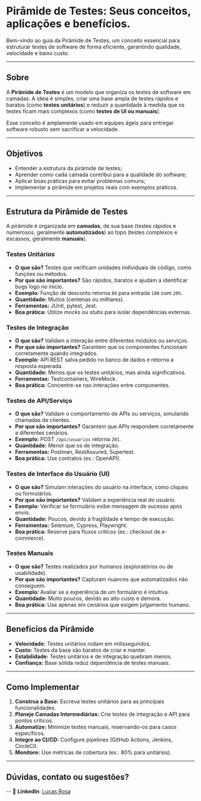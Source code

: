 #  Pirâmide de Testes: Seus conceitos, aplicações e benefícios.

Bem-vindo ao guia da Pirâmide de Testes, um conceito essencial para estruturar testes de software de forma eficiente, garantindo qualidade, velocidade e baixo custo.

---

## Sobre

A **Pirâmide de Testes** é um modelo que organiza os testes de software em camadas.
A ideia é simples, criar uma base ampla de testes rápidos e baratos (como **testes unitários**) e reduzir a quantidade à medida que os testes ficam mais complexos (como **testes de UI ou manuais**).

Esse conceito é amplamente usado em equipes ágeis para entregar software robusto sem sacrificar a velocidade.

---

## Objetivos

- Entender a estrutura da pirâmide de testes;
- Aprender como cada camada contribui para a qualidade do software;
- Aplicar boas práticas para evitar problemas comuns;
- Implementar a pirâmide em projetos reais com exemplos práticos.

---

## Estrutura da Pirâmide de Testes

A pirâmide é organizada em **camadas**, de sua base (testes rápidos e numerosos, geralmente **automatizados**) ao topo (testes complexos e escassos, geralmente **manuais**).

### Testes Unitários

* **O que são?** Testes que verificam unidades individuais de código, como funções ou métodos.
* **Por que são importantes?** São rápidos, baratos e ajudam a identificar bugs logo no início.
* **Exemplo:** Função de desconto retorna `80` para entrada `100` com `20%`.
* **Quantidade:** Muitos (centenas ou milhares).
* **Ferramentas:** JUnit, pytest, Jest.
* **Boa prática:** Utilize *mocks* ou *stubs* para isolar dependências externas.

### Testes de Integração

* **O que são?** Validam a interação entre diferentes módulos ou serviços.
* **Por que são importantes?** Garantem que os componentes funcionam corretamente quando integrados.
* **Exemplo:** API REST salva pedido no banco de dados e retorna a resposta esperada.
* **Quantidade:** Menos que os testes unitários, mas ainda significativos.
* **Ferramentas:** Testcontainers, WireMock.
* **Boa prática:** Concentre-se nas interações entre componentes.

### Testes de API/Serviço

* **O que são?** Validam o comportamento de APIs ou serviços, simulando chamadas de clientes.
* **Por que são importantes?** Garantem que APIs respondem corretamente a diferentes cenários.
* **Exemplo:** POST `/api/usuarios` retorna `201`.
* **Quantidade:** Menor que os de integração.
* **Ferramentas:** Postman, RestAssured, Supertest.
* **Boa prática:** Use contratos (ex.: OpenAPI).

### Testes de Interface do Usuário (UI)

* **O que são?** Simulam interações do usuário na interface, como cliques ou formulários.
* **Por que são importantes?** Validam a experiência real do usuário.
* **Exemplo:** Verificar se formulário exibe mensagem de sucesso após envio.
* **Quantidade:** Poucos, devido à fragilidade e tempo de execução.
* **Ferramentas:** Selenium, Cypress, Playwright.
* **Boa prática:** Reserve para fluxos críticos (ex.: checkout de e-commerce).

### Testes Manuais

* **O que são?** Testes realizados por humanos (exploratórios ou de usabilidade).
* **Por que são importantes?** Capturam nuances que automatizados não conseguem.
* **Exemplo:** Avaliar se a experiência de um formulário é intuitiva.
* **Quantidade:** Muito poucos, devido ao alto custo e demora.
* **Boa prática:** Use apenas em cenários que exigem julgamento humano.

---

## Benefícios da Pirâmide

* **Velocidade:** Testes unitários rodam em milissegundos.
* **Custo:** Testes da base são baratos de criar e manter.
* **Estabilidade:** Testes unitários e de integração quebram menos.
* **Confiança:** Base sólida reduz dependência de testes manuais.

---

## Como Implementar

1. **Construa a Base:** Escreva testes unitários para as principais funcionalidades.
2. **Planeje Camadas Intermediárias:** Crie testes de integração e API para pontos críticos.
3. **Automatize:** Minimize testes manuais, reservando-os para casos específicos.
4. **Integre ao CI/CD:** Configure pipelines (GitHub Actions, Jenkins, CircleCI).
5. **Monitore:** Use métricas de cobertura (ex.: 80% para unitários).

---

## Dúvidas, contato ou sugestões? 
-- 💼 **LinkedIn**: [Lucas Rosa](https://www.linkedin.com/in/lucasrosaf)
